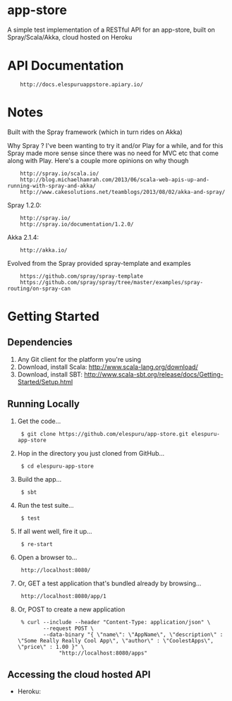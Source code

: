 app-store
===========

A simple test implementation of a RESTful API for an app-store, built on Spray/Scala/Akka, cloud hosted on Heroku


# API Documentation #

        http://docs.elespuruappstore.apiary.io/

# Notes #

Built with the Spray framework (which in turn rides on Akka)

Why Spray ? I've been wanting to try it and/or Play for a while, and for this Spray made more sense since there
was no need for MVC etc that come along with Play. Here's a couple more opinions on why though

        http://spray.io/scala.io/
        http://blog.michaelhamrah.com/2013/06/scala-web-apis-up-and-running-with-spray-and-akka/
        http://www.cakesolutions.net/teamblogs/2013/08/02/akka-and-spray/

Spray 1.2.0:

        http://spray.io/
        http://spray.io/documentation/1.2.0/

Akka 2.1.4:

        http://akka.io/

Evolved from the Spray provided spray-template and examples

        https://github.com/spray/spray-template
        https://github.com/spray/spray/tree/master/examples/spray-routing/on-spray-can


# Getting Started #
## Dependencies ##
1. Any Git client for the platform you're using
2. Download, install Scala: http://www.scala-lang.org/download/
3. Download, install SBT: http://www.scala-sbt.org/release/docs/Getting-Started/Setup.html


## Running Locally ##
1. Get the code...

        $ git clone https://github.com/elespuru/app-store.git elespuru-app-store

2. Hop in the directory you just cloned from GitHub...

        $ cd elespuru-app-store

3. Build the app...

        $ sbt

4. Run the test suite...

        $ test

5. If all went well, fire it up...

        $ re-start

6. Open a browser to...

        http://localhost:8080/

6. Or, GET a test application that's bundled already by browsing...

        http://localhost:8080/app/1

7. Or, POST to create a new application

        % curl --include --header "Content-Type: application/json" \
               --request POST \
               --data-binary "{ \"name\": \"AppName\", \"description\" : \"Some Really Really Cool App\", \"author\" : \"CoolestApps\", \"price\" : 1.00 }" \
                    "http://localhost:8080/apps"


## Accessing the cloud hosted API ##
* Heroku: